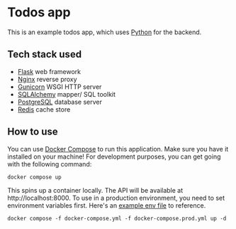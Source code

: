 # Todos app
This is an example todos app, which uses [Python](https://python.org) for the backend.

## Tech stack used
- [Flask](https://github.com/pallets/flask) web framework
- [Nginx](https://github.com/nginx/nginx) reverse proxy
- [Gunicorn](https://github.com/benoitc/gunicorn) WSGI HTTP server
- [SQLAlchemy](https://github.com/sqlalchemy/sqlalchemy) mapper/ SQL toolkit
- [PostgreSQL](https://github.com/postgres/postgres) database server
- [Redis](https://github.com/redis/redis) cache store

## How to use
You can use [Docker Compose](https://github.com/docker/compose) to run this application. Make sure you
have it installed on your machine! For development purposes, you can get going with the following command:
```text
docker compose up
```
This spins up a container locally. The API will be available at http://localhost:8000.
To use in a production environment, you need to set environment variables first. Here's an
[example env file](example.env) to reference.
```text
docker compose -f docker-compose.yml -f docker-compose.prod.yml up -d
```